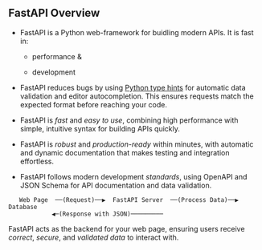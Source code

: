 ## FastAPI Overview

- FastAPI is a Python web-framework for buidling modern APIs. It is fast in:

  - performance &

  - development

- FastAPI reduces bugs by using [Python type hints](https://github.com/zhudiana/FastAPI-Learning-Roadmap/blob/main/1-python-fundamentals/1.3-type-hints.md) for automatic data validation and editor autocompletion. This ensures requests match the expected format before reaching your code.

- FastAPI is _fast_ and _easy to use_, combining high performance with simple, intuitive syntax for building APIs quickly.

- FastAPI is _robust_ and _production-ready_ within minutes, with automatic and dynamic documentation that makes testing and integration effortless.

- FastAPI follows modern development _standards_, using OpenAPI and JSON Schema for API documentation and data validation.

```
   Web Page  ──(Request)──▶  FastAPI Server  ──(Process Data)──▶  Database
            ◀─(Response with JSON)─────────
```

FastAPI acts as the backend for your web page, ensuring users receive _correct_, _secure_, and _validated data_ to interact with.
